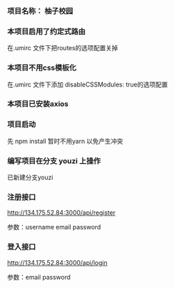 ### 项目名称： 柚子校园

### 本项目启用了约定式路由

在.umirc 文件下把routes的选项配置关掉

### 本项目不用css模板化

在.umirc 文件下添加 disableCSSModules: true的选项配置


### 本项目已安装axios

### 项目启动

先  npm install 暂时不用yarn 以免产生冲突

### 编写项目在分支 youzi 上操作

已新建分支youzi


### 注册接口
  http://134.175.52.84:3000/api/register

  参数：username
       email
       password

### 登入接口

   http://134.175.52.84:3000/api/login

   参数：email
         password

